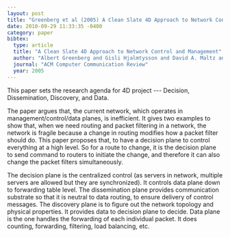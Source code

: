 ```yaml
---
layout: post
title: "Greenberg et al (2005) A Clean Slate 4D Approach to Network Control and Management (CCR)"
date: 2010-09-29 11:33:35 -0400
category: paper
bibtex:
  type: article
  title: "A Clean Slate 4D Approach to Network Control and Management"
  author: "Albert Greenberg and Gisli Hjalmtysson and David A. Maltz and Andy Myers and Jennifer Rexford and Geoffrey Xie and Hong Yan and Jibin Zhan and Hui Zhang"
  journal: "ACM Computer Communication Review"
  year: 2005  
---
```

This paper sets the research agenda for 4D project --- Decision, Dissemination, Discovery, and Data.

The paper argues that, the current network, which operates in management/control/data planes, is inefficient. It gives two examples to show that, when we need routing and packet filtering in a network, the network is fragile because a change in routing modifies how a packet filter should do. This paper proposes that, to have a decision plane to control everything at a high level. So for a route to change, it is the decision plane to send command to routers to initiate the change, and therefore it can also change the packet filters simultaneously.

The decision plane is the centralized control (as servers in network, multiple servers are allowed but they are synchronized). It controls data plane down to forwarding table level. The dissemination plane provides communication substrate so that it is neutral to data routing, to ensure delivery of control messages. The discovery plane is to figure out the network topology and physical properties. It provides data to decision plane to decide. Data plane is the one handles the forwarding of each individual packet. It does counting, forwarding, filtering, load balancing, etc.
